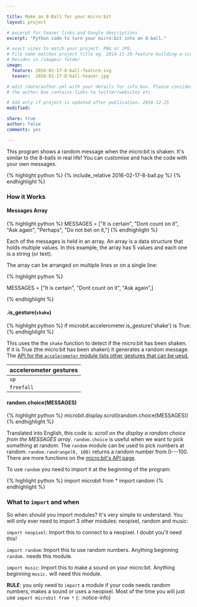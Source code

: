 ```yaml
---

title: Make an 8-Ball for your micro:bit
layout: project

# excerpt for teaser links and Google descriptions
excerpt: "Python code to turn your micro:bit into an 8-ball."

# exact sizes to match your project. PNG or JPG.
# File name matches project title eg. 2014-11-29-feature-building-a-score-counter.png
# Resides in /images/ folder
image:
  feature: 2016-02-17-8-ball-feature.svg
  teaser:  2016-02-17-8-ball-teaser.jpg

# edit /data/author.yml with your details for info box. Please consider attributing your contribution to inspire kids.
# the author box contains links to twitter/websites etc

# Add only if project is updated after publication. 2016-12-25
modified:

share: true
author: false
comments: yes

---
```



This program shows a random message when the micro:bit is shaken. It's similar to the 8-balls in real life! You can customise and hack the code with
your own messages.


{% highlight python %}
{% include_relative 2016-02-17-8-ball.py %}
{% endhighlight %}

###  How it Works

#### Messages Array

{% highlight python %}
MESSAGES = ["It is certain",
            "Dont count on it",
            "Ask again",
            "Perhaps",
            "Do not bet on it,"]
{% endhighlight %}

Each of the messages is held in an array. An array is a data structure that holds multiple values. In this example, the array has 5 values and each one is a string (or text).

The array can be arranged on multiple lines or on a single line:

{% highlight python %}

MESSAGES = ["It is certain", "Dont count on it", "Ask again",]

{% endhighlight %}

#### .is_gesture(`shake`)

{% highlight python %}
if microbit.accelerometer.is_gesture('shake') is True:
{% endhighlight %}

This uses the the `shake` function to detect if the micro:bit has been shaken. If it is True (the micro:bit has been shaken) it generates a random message. The [API for the `accelerometer` module lists other gestures that can be uesd.](http://microbit-micropython.readthedocs.org/en/latest/accelerometer.html)

| accelerometer gestures								| 
|------------------------------------------------------------|
| `up` | `down` | `left` | `right` | `face up` | `face down` |
| `freefall` | `3g` | `6g` | `8g` | `shake` |

#### random.choice(MESSAGES)

{% highlight python %}
microbit.display.scroll(random.choice(MESSAGES))
{% endhighlight %}


Translated into English, this code is:  _scroll on the display a random choice from the MESSAGES array_. `random.choice` is useful when we want to pick something at random. The `random` module can be used to pick numbers at random: `random.randrange(0, 100)` returns a random number from 0---100. There are more functions on the [micro:bit's API page](http://microbit-micropython.readthedocs.org/en/latest/random.html).

To use `random` you need to import it at the beginning of the program: 

{% highlight python %}
import microbit from *
import random
{% endhighlight %}


### What to `import` and when

So when should you import modules? It's very simple to understand. You will only ever need to import 3 other modules: neopixel, random and music:

`import neopixel`: Import this to connect to a neopixel. I doubt you'll need this!

`import random`: Import this to use random numbers. Anything beginning `random.` needs this module.

`import music`: Import this to  make a sound on your micro:bit. Anything beginning `music.` will need this module.

**RULE**: you only need to `import` a module if your code needs random numbers, makes a sound or uses a neopixel. Most of the time you will
just use `import microbit from *`
{: .notice-info}
